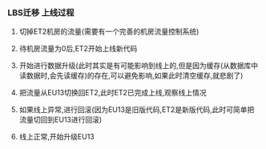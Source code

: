 ### LBS迁移 上线过程

1. 切掉ET2机房的流量(需要有一个完善的机房流量控制系统)

2. 待机房流量为0后,ET2开始上线新代码

3. 开始进行数据升级(此时其实是有可能影响到线上的,但是因为缓存(从数据库中读数据时,会先读缓存)的存在,可以避免影响,如果此时清空缓存,就悲剧了)

4. 把流量从EU13切换回ET2,此时ET2已完成上线,观察线上情况

5. 如果线上异常,进行回滚(因为EU13是旧版代码,ET2是新版代码,此时可简单把流量切回到EU13进行回滚)

6. 线上正常,开始升级EU13
